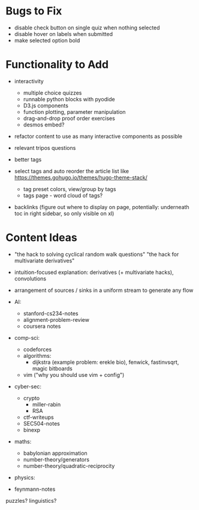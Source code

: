 # Bugs to Fix
- disable check button on single quiz when nothing selected
- disable hover on labels when submitted
- make selected option bold

# Functionality to Add

- interactivity
    - multiple choice quizzes
    - runnable python blocks with pyodide
    - D3.js components
    - function plotting, parameter manipulation
    - drag-and-drop proof order exercises
    - desmos embed?
- refactor content to use as many interactive components as possible

- relevant tripos questions

- better tags
- select tags and auto reorder the article list like https://themes.gohugo.io/themes/hugo-theme-stack/
    - tag preset colors, view/group by tags
    - tags page - word cloud of tags?

- backlinks (figure out where to display on page, potentially: underneath toc in right sidebar, so only visible on xl)


# Content Ideas

- "the hack to solving cyclical random walk questions" "the hack for multivariate derivatives"

- intuition-focused explanation: derivatives (+ multivariate hacks), convolutions

- arrangement of sources / sinks in a uniform stream to generate any flow

- AI:
    - stanford-cs234-notes
    - alignment-problem-review
    - coursera notes

- comp-sci:
    - codeforces
    - algorithms:
        - dijkstra (example problem: erekle bio), fenwick, fastinvsqrt, magic bitboards
    - vim ("why you should use vim + config")

- cyber-sec:
    - crypto
        - miller-rabin
        - RSA
    - ctf-writeups
    - SEC504-notes
    - binexp

- maths:
    - babylonian approximation
    - number-theory/generators
    - number-theory/quadratic-reciprocity

- physics:
- feynmann-notes

puzzles? linguistics?